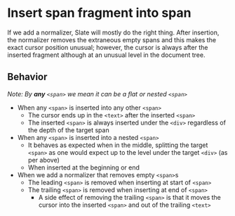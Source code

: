 # Insert span fragment into span

If we add a normalizer, Slate will mostly do the right thing. After insertion, the normalizer removes the extraneous empty spans and this makes the exact cursor position unusual; however, the cursor is always after the inserted fragment although at an unusual level in the document tree.

## Behavior

_Note: By **any** `<span>` we mean it can be a flat or nested `<span>`_

- When any `<span>` is inserted into any other `<span>`
  - The cursor ends up in the `<text>` after the inserted `<span>`
  - The inserted `<span>` is always inserted under the `<div>` regardless of the depth of the target span
- When any `<span>` is inserted into a nested `<span>`
  - It behaves as expected when in the middle, splitting the target `<span>` as one would expect up to the level under the target `<div>` (as per above)
  - When inserted at the beginning or end
- When we add a normalizer that removes empty `<span>`s
  - The leading `<span>` is removed when inserting at start of `<span>`
  - The trailing `<span>` is removed when inserting at end of `<span>`
    - A side effect of removing the trailing `<span>` is that it moves the cursor into the inserted `<span>` and out of the trailing `<text>`
